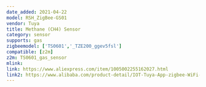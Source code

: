 ```yaml
---
date_added: 2021-04-22
model: RSH_ZigBee-GS01
vendor: Tuya
title: Methane (CH4) Sensor
category: sensor
supports: gas
zigbeemodel: ['TS0601','_TZE200_ggev5fsl']
compatible: [z2m]
z2m: TS0601_gas_sensor
mlink: 
link: https://www.aliexpress.com/item/1005002255162027.html
link2: https://www.alibaba.com/product-detail/IOT-Tuya-App-zigbee-WiFi-multi_62163437228.html
---
```

